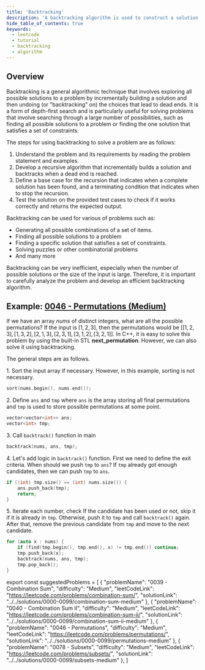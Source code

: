 ```yaml
---
title: 'Backtracking'
description: 'A backtracking algorithm is used to construct a solution recursively by starting with an empty solution and adding solution one by one.'
hide_table_of_contents: true
keywords:
  - leetcode
  - tutorial
  - backtracking
  - algorithm
---
```


<TutorialAuthors names="@wingkwong"/>

## Overview

Backtracking is a general algorithmic technique that involves exploring all possible solutions to a problem by incrementally building a solution and then undoing (or "backtracking" on) the choices that lead to dead ends. It is a form of depth-first search and is particularly useful for solving problems that involve searching through a large number of possibilities, such as finding all possible solutions to a problem or finding the one solution that satisfies a set of constraints.

The steps for using backtracking to solve a problem are as follows:

1. Understand the problem and its requirements by reading the problem statement and examples.
2. Develop a recursive algorithm that incrementally builds a solution and backtracks when a dead end is reached.
3. Define a base case for the recursion that indicates when a complete solution has been found, and a terminating condition that indicates when to stop the recursion.
4. Test the solution on the provided test cases to check if it works correctly and returns the expected output.

Backtracking can be used for various of problems such as:

- Generating all possible combinations of a set of items.
- Finding all possible solutions to a problem
- Finding a specific solution that satisfies a set of constraints.
- Solving puzzles or other combinatorial problems
- And many more

Backtracking can be very inefficient, especially when the number of possible solutions or the size of the input is large. Therefore, it is important to carefully analyze the problem and develop an efficient backtracking algorithm.

## Example: [0046 - Permutations (Medium)](../../solutions/0000-0099/permutations-medium)

If we have an array $nums$ of distinct integers, what are all the possible permutations? If the input is $[1,2,3]$, then the permutations would be $[[1,2,3],[1,3,2],[2,1,3],[2,3,1],[3,1,2],[3,2,1]]$. In C++, it is easy to solve this problem by using the built-in STL **next_permutation**. However, we can also solve it using backtracking.

The general steps are as follows.

1\. Sort the input array if necessary. However, in this example, sorting is not necessary.

```cpp
sort(nums.begin(), nums.end());
```

2\. Define `ans` and `tmp` where `ans` is the array storing all final permutations and `tmp` is used to store possible permutations at some point.

```cpp
vector<vector<int>> ans;
vector<int> tmp;
```

3\. Call `backtrack()` function in main

```cpp
backtrack(nums, ans, tmp);
```

4\. Let's add logic in `backtrack()` function. First we need to define the exit criteria. When should we push `tmp` to `ans`? If `tmp` already got enough candidates, then we can push `tmp` to `ans`.

```cpp
if ((int) tmp.size() == (int) nums.size()) {
    ans.push_back(tmp);
    return;
}
```

5\. Iterate each number, check If the candidate has been used or not, skip it if it is already in `tmp`. Otherwise, push it to `tmp` and call `backtrack()` again. After that, remove the previous candidate from `tmp` and move to the next candidate.

```cpp
for (auto x : nums) {
    if (find(tmp.begin(), tmp.end(), x) != tmp.end()) continue;
    tmp.push_back(x);
    backtrack(nums, ans, tmp);
    tmp.pop_back();   
}
```

export const suggestedProblems = [
  {
    "problemName": "0039 - Combination Sum",
    "difficulty": "Medium",
    "leetCodeLink": "https://leetcode.com/problems/combination-sum/",
    "solutionLink": "../../solutions/0000-0099/combination-sum-medium"
  },
  {
    "problemName": "0040 - Combination Sum II",
    "difficulty": "Medium",
    "leetCodeLink": "https://leetcode.com/problems/combination-sum-ii/",
    "solutionLink": "../../solutions/0000-0099/combination-sum-ii-medium"
  },
  {
    "problemName": "0046 - Permutations",
    "difficulty": "Medium",
    "leetCodeLink": "https://leetcode.com/problems/permutations/",
    "solutionLink": "../../solutions/0000-0099/permutations-medium"
  },
  {
    "problemName": "0078 - Subsets",
    "difficulty": "Medium",
    "leetCodeLink": "https://leetcode.com/problems/subsets/",
    "solutionLink": "../../solutions/0000-0099/subsets-medium"
  },
]

<Table title="Suggested Problems" data={suggestedProblems} />
